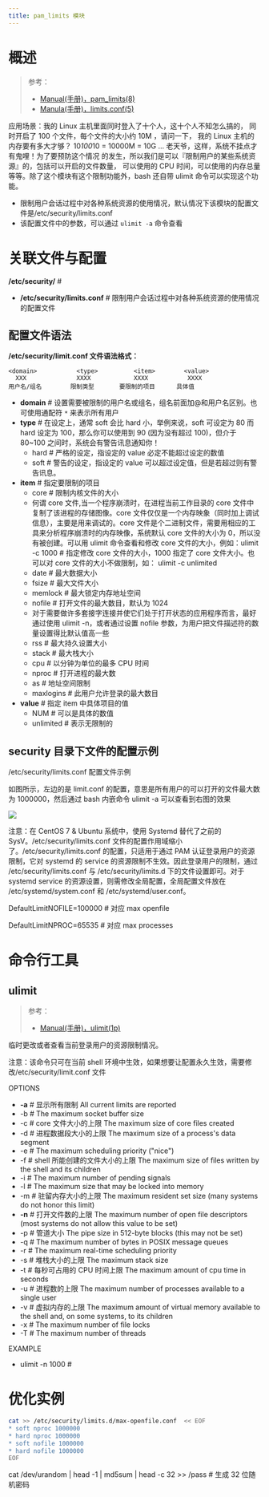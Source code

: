 ```yaml
---
title: pam_limits 模块
---
```


# 概述

> 参考：
> - [Manual(手册)，pam_limits(8)](https://man7.org/linux/man-pages/man8/pam_limits.8.html)
> - [Manula(手册)，limits.conf(5)](https://www.man7.org/linux/man-pages/man5/limits.conf.5.html)

应用场景：我的 Linux 主机里面同时登入了十个人，这十个人不知怎么搞的， 同时开启了 100 个文件，每个文件的大小约 10M ，请问一下， 我的 Linux 主机的内存要有多大才够？ 10*100*10 = 10000M = 10G ... 老天爷，这样，系统不挂点才有鬼哩！为了要预防这个情况 的发生，所以我们是可以『限制用户的某些系统资源』的，包括可以开启的文件数量， 可以使用的 CPU 时间，可以使用的内存总量等等。除了这个模块有这个限制功能外，bash 还自带 ulimit 命令可以实现这个功能。

- 限制用户会话过程中对各种系统资源的使用情况，默认情况下该模块的配置文件是/etc/security/limits.conf
- 该配置文件中的参数，可以通过 `ulimit -a` 命令查看

# 关联文件与配置

**/etc/security/** #

- **/etc/security/limits.conf** # 限制用户会话过程中对各种系统资源的使用情况的配置文件

## 配置文件语法

**/etc/security/limit.conf 文件语法格式：**

    <domain>           <type>          <item>        <value>
      XXX              XXXX            XXXX           XXXX
    用户名/组名        限制类型       要限制的项目      具体值

- **domain** # 设置需要被限制的用户名或组名，组名前面加@和用户名区别。也可使用通配符 `*` 来表示所有用户
- **type** # 在设定上，通常 soft 会比 hard 小，举例来说，soft 可设定为 80 而 hard 设定为 100，那么你可以使用到 90 (因为没有超过 100)，但介于 80~100 之间时，系统会有警告讯息通知你！
    - hard # 严格的设定，指设定的 value 必定不能超过设定的数值
    - soft # 警告的设定，指设定的 value 可以超过设定值，但是若超过则有警告讯息。
- **item** # 指定要限制的项目
    - core # 限制内核文件的大小
    - 何谓 core 文件,当一个程序崩溃时，在进程当前工作目录的 core 文件中复制了该进程的存储图像。core 文件仅仅是一个内存映象（同时加上调试信息），主要是用来调试的。core 文件是个二进制文件，需要用相应的工具来分析程序崩溃时的内存映像，系统默认 core 文件的大小为 0，所以没有被创建。可以用 ulimit 命令查看和修改 core 文件的大小，例如：ulimit -c 1000 # 指定修改 core 文件的大小，1000 指定了 core 文件大小。也可以对 core 文件的大小不做限制，如： ulimit -c unlimited
    - date # 最大数据大小
    - fsize # 最大文件大小
    - memlock # 最大锁定内存地址空间
    - nofile # 打开文件的最大数目，默认为 1024
    - 对于需要做许多套接字连接并使它们处于打开状态的应用程序而言，最好通过使用 ulimit -n，或者通过设置 nofile 参数，为用户把文件描述符的数量设置得比默认值高一些
    - rss # 最大持久设置大小
    - stack # 最大栈大小
    - cpu # 以分钟为单位的最多 CPU 时间
    - nproc # 打开进程的最大数
    - as # 地址空间限制
    - maxlogins # 此用户允许登录的最大数目
- **value** # 指定 item 中具体项目的值
    - NUM # 可以是具体的数值
    - unlimited # 表示无限制的

## security 目录下文件的配置示例

/etc/security/limits.conf 配置文件示例

如图所示，左边的是 limit.conf 的配置，意思是所有用户的可以打开的文件最大数为 1000000，然后通过 bash 内嵌命令 ulimit -a 可以查看到右图的效果

![](https://notes-learning.oss-cn-beijing.aliyuncs.com/xg1n26/1616166776345-13a61424-8c05-47a2-af4a-aac10869dcaa.png)

注意：在 CentOS 7 & Ubuntu 系统中，使用 Systemd 替代了之前的 SysV。/etc/security/limits.conf 文件的配置作用域缩小了。/etc/security/limits.conf 的配置，只适用于通过 PAM 认证登录用户的资源限制，它对 systemd 的 service 的资源限制不生效。因此登录用户的限制，通过 /etc/security/limits.conf 与 /etc/security/limits.d 下的文件设置即可。对于 systemd service 的资源设置，则需修改全局配置，全局配置文件放在 /etc/systemd/system.conf 和 /etc/systemd/user.conf。

DefaultLimitNOFILE=100000 # 对应 max openfile

DefaultLimitNPROC=65535 # 对应 max processes

# 命令行工具

## ulimit

> 参考：
> - [Manual(手册)，ulimit(1p)](https://man7.org/linux/man-pages/man1/ulimit.1p.html)

临时更改或者查看当前登录用户的资源限制情况。

注意：该命令只可在当前 shell 环境中生效，如果想要让配置永久生效，需要修改/etc/security/limit.conf 文件

OPTIONS

- **-a** # 显示所有限制 All current limits are reported
- -b # The maximum socket buffer size
- -c # core 文件大小的上限 The maximum size of core files created
- -d # 进程数据段大小的上限 The maximum size of a process's data segment
- -e # The maximum scheduling priority ("nice")
- -f # shell 所能创建的文件大小的上限 The maximum size of files written by the shell and its children
- -i # The maximum number of pending signals
- -l # The maximum size that may be locked into memory
- -m # 驻留内存大小的上限 The maximum resident set size (many systems do not honor this limit)
- **-n** # 打开文件数的上限 The maximum number of open file descriptors (most systems do not allow this value to be set)
- -p # 管道大小 The pipe size in 512-byte blocks (this may not be set)
- -q # The maximum number of bytes in POSIX message queues
- -r # The maximum real-time scheduling priority
- -s # 堆栈大小的上限 The maximum stack size
- -t # 每秒可占用的 CPU 时间上限 The maximum amount of cpu time in seconds
- -u # 进程数的上限 The maximum number of processes available to a single user
- -v # 虚拟内存的上限 The maximum amount of virtual memory available to the shell and, on some systems, to its children
- -x # The maximum number of file locks
- -T # The maximum number of threads

EXAMPLE

- ulimit -n 1000 #

# 优化实例

```bash
cat >> /etc/security/limits.d/max-openfile.conf  << EOF
* soft nproc 1000000
* hard nproc 1000000
* soft nofile 1000000
* hard nofile 1000000
EOF
```

cat /dev/urandom | head -1 | md5sum | head -c 32 >> /pass # 生成 32 位随机密码
